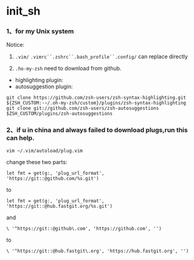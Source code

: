 # init_sh
### 1、for my Unix system

Notice:
1. `.vim/` `.vimrc``.zshrc``.bash_profile``.config/` can replace directly

2. `.ho-my-zsh` need to download from github.
- highlighting plugin: 
- autosuggestion plugin:
```
git clone https://github.com/zsh-users/zsh-syntax-highlighting.git ${ZSH_CUSTOM:-~/.oh-my-zsh/custom}/plugins/zsh-syntax-highlighting
git clone git://github.com/zsh-users/zsh-autosuggestions $ZSH_CUSTOM/plugins/zsh-autosuggestions

```



### 2、if u in china and always failed to download plugs,run this can help.
```
vim ~/.vim/autoload/plug.vim
```
change these two parts:
```
let fmt = get(g:, 'plug_url_format', 'https://git::@github.com/%s.git')
```
to
```
let fmt = get(g:, 'plug_url_format', 'https://git::@hub.fastgit.org/%s.git')
```
and 
```
\ '^https://git::@github\.com', 'https://github.com', '')
```
to
```
\ '^https://git::@hub.fastgit\.org', 'https://hub.fastgit.org', '')

```




